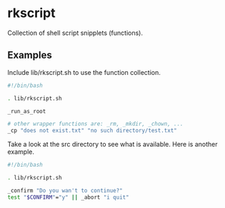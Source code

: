 # rkscript
Collection of shell script snipplets (functions).

## Examples

Include lib/rkscript.sh to use the function collection.

```sh
#!/bin/bash

. lib/rkscript.sh

_run_as_root

# other wrapper functions are: _rm, _mkdir, _chown, ...
_cp "does not exist.txt" "no such directory/test.txt"
```

Take a look at the src directory to see what is available.
Here is another example.

```sh
#!/bin/bash

. lib/rkscript.sh

_confirm "Do you wan't to continue?"
test "$CONFIRM"="y" || _abort "i quit"
```
